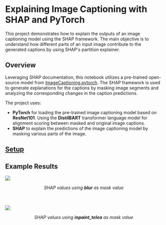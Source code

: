 # Explaining Image Captioning with SHAP and PyTorch

This project demonstrates how to explain the outputs of an image captioning model using the SHAP framework. The main objective is to understand how different parts of an input image contribute to the generated captions by using SHAP's partition explainer.

## Overview

Leveraging SHAP documentation, this notebook utilizes a pre-trained open-source model from [ImageCaptioning.pytorch](https://github.com/ruotianluo/ImageCaptioning.pytorch). The SHAP framework is used to generate explanations for the captions by masking image segments and analyzing the corresponding changes in the caption predictions.

The project uses:
- **PyTorch** for loading the pre-trained image captioning model based on **ResNet101**. Using the **DistilBART** transformer language model for alignment scoring between masked and original image captions.
- **SHAP** to explain the predictions of the image captioning model by masking various parts of the image.

## [Setup](https://shap.readthedocs.io/en/latest/example_notebooks/image_examples/image_captioning/Image%20Captioning%20using%20Open%20Source.html#Setting-up-open-source-model)

## Example Results
<div style="background-color: white>
  
![](https://github.com/SahandNoey/Explaining-Image-Captioning-with-SHAP/blob/master/basketball.png)
![](https://github.com/SahandNoey/Explaining-Image-Captioning-with-SHAP/blob/master/bird.png)

<div align="center">
  <i>SHAP values using <b>blur</b> as mask value</i>
</div>



<br></br>
![](https://github.com/SahandNoey/Explaining-Image-Captioning-with-SHAP/blob/master/basketball2.png)
<div align="center">
  <i>SHAP values using <b>inpaint_telea</b> as mask value</i>
</div>
</div>


